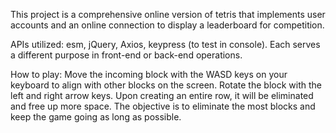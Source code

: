 This project is a comprehensive online version of tetris that implements user accounts and an online connection to display a leaderboard for competition.

APIs utilized: esm, jQuery, Axios, keypress (to test in console).  Each serves a different purpose in front-end or back-end operations.

How to play:
Move the incoming block with the WASD keys on your keyboard to align with other blocks on the screen. Rotate the block with the left and right arrow keys. Upon creating an entire row, it will be eliminated and free up more space. The objective is to eliminate the most blocks and keep the game going as long as possible.
